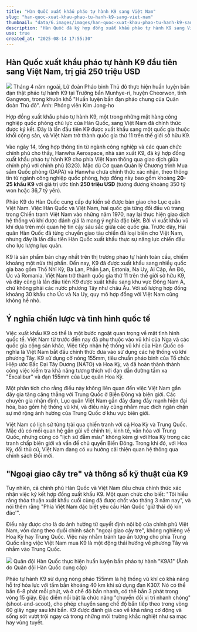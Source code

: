 ```yaml
---
title: "Hàn Quốc xuất khẩu pháo tự hành K9 sang Việt Nam"
slug: "han-quoc-xuat-khau-phao-tu-hanh-k9-sang-viet-nam"
thumbnail: "data/6.images/images/han-quoc-xuat-khau-phao-tu-hanh-k9-sang-viet-nam.webp"
description: "Hàn Quốc đã ký hợp đồng xuất khẩu pháo tự hành K9 sang Việt Nam, đánh dấu lần đầu tiên loại vũ khí này được bán cho một quốc gia cộng sản và là thương vụ vũ khí mặt đất quy mô lớn đầu tiên giữa hai nước. Giao dịch này trị giá khoảng 250 triệu USD và có ý nghĩa chiến lược quan trọng trong bối cảnh địa chính trị khu vực."
use: true
created_at: "2025-08-14 17:55:30"
---
```


## Hàn Quốc xuất khẩu pháo tự hành K9 đầu tiên sang Việt Nam, trị giá 250 triệu USD

![](/images/20250814-00000049-cnippou-000-1-view.webp)
Tháng 4 năm ngoái, Lữ đoàn Pháo binh Thủ đô thực hiện huấn luyện bắn đạn thật pháo tự hành K9 tại Trường bắn Munhye-ri, huyện Cheorwon, tỉnh Gangwon, trong khuôn khổ "Huấn luyện bắn đạn pháo chung của Quân đoàn Thủ đô". Ảnh: Phóng viên Kim Jong-ho

Hợp đồng xuất khẩu pháo tự hành K9, một trong những mặt hàng công nghiệp quốc phòng chủ lực của Hàn Quốc, sang Việt Nam đã chính thức được ký kết. Đây là lần đầu tiên K9 được xuất khẩu sang một quốc gia thuộc khối cộng sản, và Việt Nam trở thành quốc gia thứ 11 trên thế giới sở hữu K9.

Vào ngày 14, tổng hợp thông tin từ ngành công nghiệp và các quan chức chính phủ cho thấy, Hanwha Aerospace, nhà sản xuất K9, đã ký hợp đồng xuất khẩu pháo tự hành K9 cho phía Việt Nam thông qua giao dịch giữa chính phủ với chính phủ (G2G). Mặc dù Cơ quan Quản lý Chương trình Mua sắm Quốc phòng (DAPA) và Hanwha chưa chính thức xác nhận, theo thông tin từ ngành công nghiệp quốc phòng, hợp đồng này bao gồm khoảng **20-25 khẩu K9** với giá trị ước tính **250 triệu USD** (tương đương khoảng 350 tỷ won hoặc 36,7 tỷ yên).

Pháo K9 do Hàn Quốc cung cấp dự kiến sẽ được bàn giao cho Lục quân Việt Nam. Việc Hàn Quốc và Việt Nam, hai quốc gia từng đối đầu vũ trang trong Chiến tranh Việt Nam vào những năm 1970, nay lại thực hiện giao dịch hệ thống vũ khí được đánh giá là mang ý nghĩa đặc biệt. Bởi vì xuất khẩu vũ khí dựa trên mối quan hệ tin cậy sâu sắc giữa các quốc gia. Trước đây, Hải quân Hàn Quốc đã từng chuyển giao tàu chiến đã loại biên cho Việt Nam, nhưng đây là lần đầu tiên Hàn Quốc xuất khẩu thực sự năng lực chiến đấu cho lực lượng lục quân.

K9 là sản phẩm bán chạy nhất trên thị trường pháo tự hành toàn cầu, chiếm khoảng một nửa thị phần. Đến nay, K9 đã được xuất khẩu sang nhiều quốc gia bao gồm Thổ Nhĩ Kỳ, Ba Lan, Phần Lan, Estonia, Na Uy, Ai Cập, Ấn Độ, Úc và Romania. Việt Nam trở thành quốc gia thứ 11 trên thế giới sở hữu K9, và đây cũng là lần đầu tiên K9 được xuất khẩu sang khu vực Đông Nam Á, chứ không phải các nước phương Tây như châu Âu. Với số lượng hợp đồng khoảng 30 khẩu cho Úc và Na Uy, quy mô hợp đồng với Việt Nam cũng không hề nhỏ.

## Ý nghĩa chiến lược và tình hình quốc tế

Việc xuất khẩu K9 có thể là một bước ngoặt quan trọng về mặt tình hình quốc tế. Việt Nam từ trước đến nay đã phụ thuộc vào vũ khí của Nga và các quốc gia cộng sản khác. Việc tiếp nhận hệ thống vũ khí của Hàn Quốc có nghĩa là Việt Nam bắt đầu chính thức đưa vào sử dụng các hệ thống vũ khí phương Tây. K9 sử dụng cỡ nòng 155mm, tiêu chuẩn pháo binh của Tổ chức Hiệp ước Bắc Đại Tây Dương (NATO) và Hoa Kỳ, và đã hoàn thành thành công việc kiểm tra khả năng tương thích với đạn dẫn đường tầm xa "Excalibur" và đạn 155mm của Lục quân Hoa Kỳ.

Một phân tích cho rằng điều này không liên quan đến việc Việt Nam gần đây gia tăng căng thẳng với Trung Quốc ở Biển Đông và biên giới. Các chuyên gia nhận định, Lục quân Việt Nam gần đây đang đẩy mạnh hiện đại hóa, bao gồm hệ thống vũ khí, và điều này cũng nhằm mục đích ngăn chặn sự mở rộng ảnh hưởng của Trung Quốc ở khu vực biên giới.

Việt Nam có lịch sử từng trải qua chiến tranh với cả Hoa Kỳ và Trung Quốc. Mặc dù có mối quan hệ gần gũi về chính trị, kinh tế, văn hóa với Trung Quốc, nhưng cũng có "lịch sử đẫm máu" không kém gì với Hoa Kỳ trong các tranh chấp biên giới và vấn đề chủ quyền Biển Đông. Trong khi đó, với Hoa Kỳ, đối thủ cũ, Việt Nam đang có xu hướng cải thiện quan hệ thông qua chính sách Đổi mới.

## "Ngoại giao cây tre" và thông số kỹ thuật của K9

Tuy nhiên, cả chính phủ Hàn Quốc và Việt Nam đều chưa chính thức xác nhận việc ký kết hợp đồng xuất khẩu K9. Một quan chức cho biết: "Tôi hiểu rằng thỏa thuận xuất khẩu cuối cùng đã được chốt vào tháng 3 năm nay", và nói thêm rằng "Phía Việt Nam đặc biệt yêu cầu Hàn Quốc 'giữ thái độ kín đáo'".

Điều này được cho là do ảnh hưởng từ quyết định nội bộ của chính phủ Việt Nam, vốn đang theo đuổi chính sách "ngoại giao cây tre", không nghiêng về Hoa Kỳ hay Trung Quốc. Việc này nhằm tránh tạo ấn tượng cho phía Trung Quốc rằng việc Việt Nam mua K9 là một động thái hướng về phương Tây và nhắm vào Trung Quốc.

![](/images/20250814-00498395-yonh-000-2-view.webp)
Quân đội Hàn Quốc thực hiện huấn luyện bắn pháo tự hành "K9A1" (Ảnh do Quân đội Hàn Quốc cung cấp)

Pháo tự hành K9 sử dụng nòng pháo 155mm là hệ thống vũ khí có khả năng hỗ trợ hỏa lực với tầm bắn khoảng 40 km khi sử dụng đạn K307. Nó có thể bắn 6-8 phát mỗi phút, và ở chế độ bắn nhanh, có thể bắn 3 phát trong vòng 15 giây. Đặc điểm nổi bật là chức năng "chuyển đổi vị trí nhanh chóng" (shoot-and-scoot), cho phép chuyển sang chế độ bắn tiếp theo trong vòng 60 giây ngay sau khi bắn. K9 được đánh giá cao về khả năng cơ động và sống sót vượt trội ngay cả trong những môi trường khắc nghiệt như sa mạc hay vùng tuyết.
